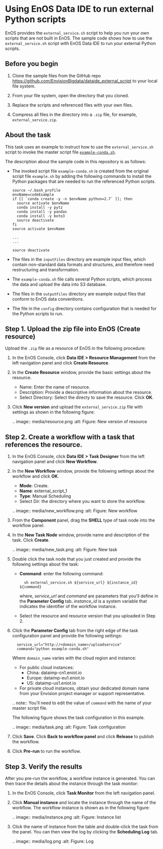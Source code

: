 # Using EnOS Data IDE to run external Python scripts

EnOS provides the `external_service.sh` script to help you run your own scripts that are not built in EnOS. The sample code shows how to use the `external_service.sh` script with EnOS Data IDE to run your external Python scripts.

## Before you begin

1. Clone the sample files from the GitHub repo <https://github.com/EnvisionBigdata/dataide_external_script> to your local file system.

2. From your file system, open the directory that you cloned.

3. Replace the scripts and referenced files with your own files.

4. Compress all files in the directory into a `.zip` file, for example, `external_service.zip`.


## About the task

This task uses an example to instruct how to use the `external_service.sh` script to invoke the master script file [`example-conda.sh`](example-conda.sh).

The description about the sample code in this repository is as follows:
- The invoked script file `example-conda.sh` is created from the original script file `example.sh` by adding the following commands to install the Python packages that are needed to run the referenced Python scripts.

   ```
   source ~/.bash_profile
   envName=codeExample
   if [[ `conda create -y -n $envName python=2.7` ]]; then
     source activate $envName
     conda install -y pytz
     conda install -y pandas
     conda install -y boto3
     source deactivate
   fi
   source activate $envName

   ...
   ...

   source deactivate
   ```

- The files in the `inputFiles` directory are example input files, which contain non-standard data formats and structures, and therefore need restructuring and transformation.

- The `example-conda.sh` file calls several Python scripts, which process the data and upload the data into S3 database.

- The files in the `outputFiles` directory are example output files that conform to EnOS data conventions.

- The file in the `config` directory contains configuration that is needed for the Python scripts to run.

## Step 1. Upload the zip file into EnOS (Create resource)

Upload the `.zip` file as a resource of EnOS in the following procedure:

1. In the EnOS Console, click **Data IDE > Resource Management** from the left navigation panel and click **Create Resource**.

2. In the **Create Resource** window, provide the basic settings about the resource.

   - Name: Enter the name of resource.
   - Description: Provide a descriptive information about the resource.
   - Select Directory: Select the directy to save the resource.
	   Click **OK**.

3. Click **New version** and upload the `external_service.zip` file with settings as shown in the following figure:

   .. image:: media/resource.png
      :alt: Figure: New version of resource
      

## Step 2. Create a workflow with a task that references the resource.

1. In the EnOS Console, click **Data IDE > Task Designer** from the left navigation panel and click **New Workflow**.

2. In the **New Workflow** window, provide the following settings about the workflow and click **OK**.

   - **Mode**: Create.
   - **Name**: external_script_1
   - **Type**: Manual Scheduling
   - Select Dir: the directory where you want to store the workflow.

   .. image:: media/new_workflow.png
      :alt: Figure: New workflow
      

3. From the **Component** panel, drag the **SHELL** type of task node into the workflow panel.

4. In the **New Task Node** window, provide name and description of the task. Click **Create**.

   .. image:: media/new_task.png
      :alt: Figure: New task
      

5. Double click the task node that you just created and provide the following settings about the task:

   - **Command**: enter the following command:

     ```
	   sh external_service.sh ${service_url} ${instance_id} ${command}
	   ```

     where, *service_url* and *command* are parameters that you'll define in the **Parameter Config** tab. *instance_id* is a system variable that indicates the identifier of the workflow instance.

   - Select the resource and resource version that you uploaded in Step 2.

6. Click the **Parameter Config** tab from the right edge of the task configuration panel and provide the following settings:

   ```
	 service_url="http://<domain_name>/uploadservice"    
	 command="python example-conda.sh"  
	 ```

   Where `domain_name` varies with the cloud region and instance:
   - For public cloud instances:
     - China: dataimp-cn1.eniot.io
     - Europe: dataimp-eu1.eniot.io
     - US: dataimp-us1.eniot.io
   - For private cloud instances, obtain your dedicated domain name from your Envision project manager or support representative.

   .. note:: You'll need to edit the value of `command` with the name of your master script file.

   The following figure shows the task configuration in this example.

   .. image:: media/task.png
      :alt: Figure: Task configuration
      

7. Click **Save**. Click **Back to workflow panel** and click **Release** to publish the workflow.

8. Click **Pre-run** to run the workflow.

## Step 3. Verify the results   

After you pre-run the workflow, a workflow instance is generated. You can then trace the details about the instance through the task monitor:

1. In the EnOS Console, click **Task Monitor** from the left navigation panel.

2. Click **Manual instance** and locate the instance through the name of the workflow. The workflow instance is shown as in the following figure:

   .. image:: media/instance.png
      :alt: Figure: Instance list
      

3. Click the name of instance from the table and double-click the task from the panel. You can then view the log by clicking the **Scheduling Log** tab.

   .. image:: media/log.png
      :alt: Figure: Log
      

<!--end-->
